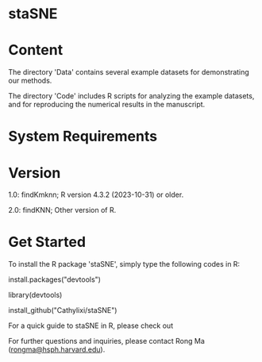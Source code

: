 # staSNE

# Content
The directory 'Data' contains several example datasets for demonstrating our methods.

The directory 'Code' includes R scripts for analyzing the example datasets, and for reproducing the numerical results in the manuscript.

# System Requirements

# Version

1.0: findKmknn; R version 4.3.2 (2023-10-31) or older.

2.0: findKNN; Other version of R.

# Get Started
To install the R package 'staSNE', simply type the following codes in R:

install.packages("devtools")

library(devtools)

install_github("Cathylixi/staSNE")

For a quick guide to staSNE in R, please check out 

For further questions and inquiries, please contact Rong Ma (rongma@hsph.harvard.edu).
